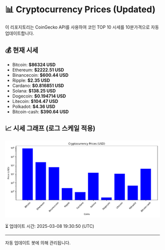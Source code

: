 
# 📊 Cryptocurrency Prices (Updated)

이 리포지토리는 CoinGecko API를 사용하여 코인 TOP 10 시세를 10분가격으로 자동 업데이트합니다.

## 💰 현재 시세
- Bitcoin: **$86324 USD**
- Ethereum: **$2222.51 USD**
- Binancecoin: **$600.44 USD**
- Ripple: **$2.35 USD**
- Cardano: **$0.816851 USD**
- Solana: **$138.25 USD**
- Dogecoin: **$0.194714 USD**
- Litecoin: **$104.47 USD**
- Polkadot: **$4.36 USD**
- Bitcoin-cash: **$390.64 USD**

## 📈 시세 그래프 (로그 스케일 적용)
![Crypto Prices](crypto_prices.png)

⏳ 업데이트 시간: 2025-03-08 19:30:50 (UTC)

---
자동 업데이트 봇에 의해 관리됩니다.
